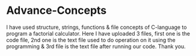 # Advance-Concepts
I have used structure, strings, functions & file concepts of C-language to program a factorial calculator.
Here I have uploaded 3 files, first one is the code file, 2nd one is the text file used to do operation on it using the programming & 3rd file is the text file after running our code.
Thank you.
